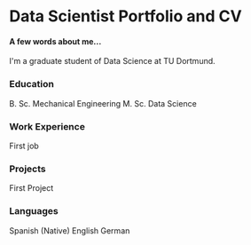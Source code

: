# Data Scientist Portfolio and CV

#### A few words about me...
I'm a graduate student of Data Science at TU Dortmund. 

### Education
B. Sc. Mechanical Engineering
M. Sc. Data Science

### Work Experience
First job

### Projects
First Project

### Languages
Spanish (Native) 
English
German

